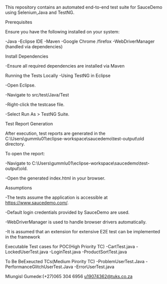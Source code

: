 This repository contains an automated end-to-end test suite for SauceDemo using Selenium,Java and TestNG.

Prerequisites


Ensure you have the following installed on your system:

-Java
-Eclipse IDE
-Maven 
-Google Chrome /firefox
-WebDriverManager (handled via dependencies)


Install Dependencies

-Ensure all required dependencies are installed via Maven

Running the Tests Locally
-Using TestNG in Eclipse

-Open Eclipse.

-Navigate to src/test/Java/Test

-Right-click the testcase file.

-Select Run As > TestNG Suite.


Test Report Generation

After execution, test reports are generated in the C:\Users\gummlu01\eclipse-workspace\saucedemo\test-output\old directory.

To open the report:

-Navigate to C:\Users\gummlu01\eclipse-workspace\saucedemo\test-output\old.

-Open the generated index.html  in your browser.


Assumptions

-The tests assume the application is accessible at https://www.saucedemo.com/.

-Default login credentials provided by SauceDemo are used.

-WebDriverManager is used to handle browser drivers automatically.

-It is assumed that an extension for extensive E2E test can be implemented in the framework


Executable Test cases for POC(High Priority TC)
-CartTest.java
-LockedUserTest.java
-LoginTest.java
-ProductSortTest.java

To Be BeExeucted TCs(Medium Pirority TC)
-ProblemUserTest.Java
-PerformanceGlitchUserTest.Java
-ErrorUserTest.java


MlungisI Gumede:(+27)065 304 6956
u19074362@tuks.co.za


